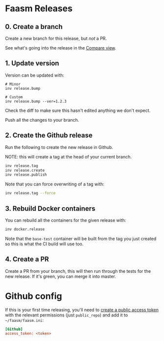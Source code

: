 # Faasm Releases

## 0. Create a branch

Create a new branch for this release, but _not_ a PR.

See what's going into the release in the [Compare
view](https://github.com/faasm/faasm/compare).

## 1. Update version

Version can be updated with:

```
# Minor 
inv release.bump

# Custom
inv release.bump --ver=1.2.3
```

Check the diff to make sure this hasn't edited anything we don't expect.

Push all the changes to your branch.

## 2. Create the Github release

Run the following to create the new release in Github.

NOTE: this will create a tag at the head of your current branch.

```bash
inv release.tag
inv release.create
inv release.publish
```

Note that you can force overwriting of a tag with:

```bash
inv release.tag --force
```

## 3. Rebuild Docker containers

You can rebuild all the containers for the given release with:

```bash
inv docker.release
```

Note that the `base-test` container will be built from the tag you just created
so this is what the CI build will use too.

## 4. Create a PR

Create a PR from your branch, this will then run through the tests for the new
release. If it's green, you can merge it into master.

# Github config

If this is your first time releasing, you'll need to 
[create a public access token](https://github.com/settings/tokens) 
with the relevant permissions (just `public_repo`) and add it to 
`~/faasm/faasm.ini`:

```ini
[Github]
access_token: <token>
``` 
